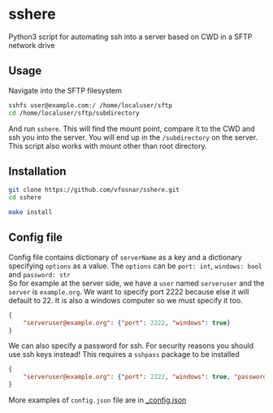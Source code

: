 # sshere
 Python3 script for automating ssh into a server based on CWD in a SFTP network drive
## Usage
Navigate into the SFTP filesystem
```bash
sshfs user@example.com:/ /home/localuser/sftp
cd /home/localuser/sftp/subdirectory
```

And run ``sshere``. This will find the mount point, compare it to the CWD and ssh you into the server. You will end up in the ``/subdirectory`` on the server.
This script also works with mount other than root directory.

## Installation
```bash
git clone https://github.com/vfosnar/sshere.git
cd sshere

make install
```

## Config file
Config file contains dictionary of ``serverName`` as a key and a dictionary specifying ``options`` as a value.
The ``options`` can be ``port: int``, ``windows: bool`` and ``password: str``\
So for example at the server side, we have a ``user`` named ``serveruser`` and the ``server`` is ``example.org``. We want to specify port 2222 because else it will default to 22. It is also a windows computer so we must specify it too.
```json
{
    "serveruser@example.org": {"port": 2222, "windows": true}
}
```
We can also specify a password for ssh. For security reasons you should use ssh keys instead!
This requires a ``sshpass`` package to be installed
```json
{
    "serveruser@example.org": {"port": 2222, "windows": true, "password": "MySup3rSecr3tP4s5w0rd"}
}
```
More examples of ``config.json`` file are in [_config.json](/_config.json)

